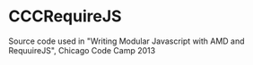 CCCRequireJS
============

Source code used in "Writing Modular Javascript with AMD and RequuireJS", Chicago Code Camp 2013

